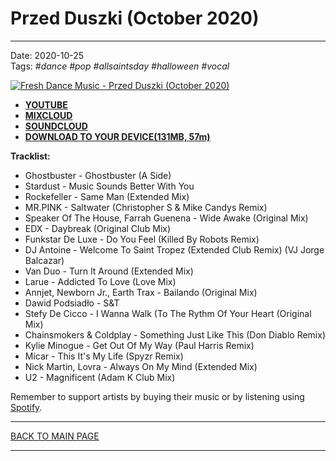 # Przed Duszki (October 2020)

----

Date: 2020-10-25  
Tags: *#dance* *#pop* *#allsaintsday* *#halloween* *#vocal*    
  
[![Fresh Dance Music - Przed Duszki (October 2020)](https://thumbnailer.mixcloud.com/unsafe/300x300/extaudio/b/3/1/1/b797-a108-40ae-bd93-dbcef0c22d4c)](https://www.youtube.com/watch?v=73PlunWdMnc)  

* [**YOUTUBE**](https://www.youtube.com/watch?v=73PlunWdMnc)
* [**MIXCLOUD**](https://www.mixcloud.com/FreshDanceMusic/przed-duszki-october-2020/) 
* [**SOUNDCLOUD**](https://soundcloud.com/freshdancemusic/przed-duszki-october-2020)
* [**DOWNLOAD TO YOUR DEVICE(131MB, 57m)**](https://1drv.ms/u/s!AmzuuXrjf51v34QvgiOFLBbjEby2jw?e=Cnodco) 

**Tracklist:**  
 
* Ghostbuster - Ghostbuster (A Side)
* Stardust - Music Sounds Better With You
* Rockefeller - Same Man (Extended Mix)
* MR.PINK - Saltwater (Christopher S & Mike Candys Remix)
* Speaker Of The House, Farrah Guenena - Wide Awake (Original Mix)
* EDX - Daybreak (Original Club Mix)
* Funkstar De Luxe - Do You Feel (Killed By Robots Remix)
* DJ Antoine - Welcome To Saint Tropez (Extended Club Remix) (VJ Jorge Balcazar)
* Van Duo - Turn It Around (Extended Mix)
* Larue - Addicted To Love (Love Mix)
* Annjet, Newborn Jr., Earth Trax - Bailando (Original Mix)
* Dawid Podsiadło - S&T
* Stefy De Cicco - I Wanna Walk (To The Rythm Of Your Heart (Original Mix)
* Chainsmokers & Coldplay - Something Just Like This (Don Diablo Remix)
* Kylie Minogue - Get Out Of My Way (Paul Harris Remix)
* Micar - This It's My Life (Spyzr Remix)
* Nick Martin, Lovra - Always On My Mind (Extended Mix)
* U2 - Magnificent (Adam K Club Mix)

 
Remember to support artists by buying their music or by listening using 
[Spotify](https://open.spotify.com/user/hopbit/playlist/5pauzyEbUAAKknivnm52nm?si=tFURlBD-QBm_DA3ABPChfg).

----

[BACK TO MAIN PAGE](./README.md)

---- 

